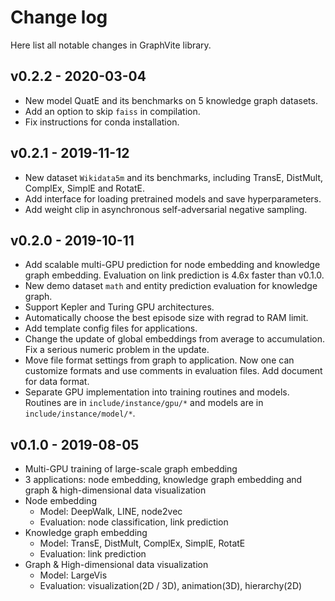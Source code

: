 Change log
==========

Here list all notable changes in GraphVite library.

v0.2.2 - 2020-03-04
-------------------
- New model QuatE and its benchmarks on 5 knowledge graph datasets.
- Add an option to skip `faiss` in compilation.
- Fix instructions for conda installation.

v0.2.1 - 2019-11-12
-------------------
- New dataset `Wikidata5m` and its benchmarks,
  including TransE, DistMult, ComplEx, SimplE and RotatE.
- Add interface for loading pretrained models and save hyperparameters.
- Add weight clip in asynchronous self-adversarial negative sampling.

v0.2.0 - 2019-10-11
-------------------
- Add scalable multi-GPU prediction for node embedding and knowledge graph embedding.
  Evaluation on link prediction is 4.6x faster than v0.1.0.
- New demo dataset `math` and entity prediction evaluation for knowledge graph.
- Support Kepler and Turing GPU architectures.
- Automatically choose the best episode size with regrad to RAM limit.
- Add template config files for applications.
- Change the update of global embeddings from average to accumulation. Fix a serious
  numeric problem in the update.
- Move file format settings from graph to application. Now one can customize formats
  and use comments in evaluation files. Add document for data format.
- Separate GPU implementation into training routines and models. Routines are in
  `include/instance/gpu/*` and models are in `include/instance/model/*`.

v0.1.0 - 2019-08-05
-------------------
- Multi-GPU training of large-scale graph embedding 
- 3 applications: node embedding, knowledge graph embedding and graph &
  high-dimensional data visualization
- Node embedding
    - Model: DeepWalk, LINE, node2vec
    - Evaluation: node classification, link prediction
- Knowledge graph embedding
    - Model: TransE, DistMult, ComplEx, SimplE, RotatE
    - Evaluation: link prediction
- Graph & High-dimensional data visualization
    - Model: LargeVis
    - Evaluation: visualization(2D / 3D), animation(3D), hierarchy(2D)